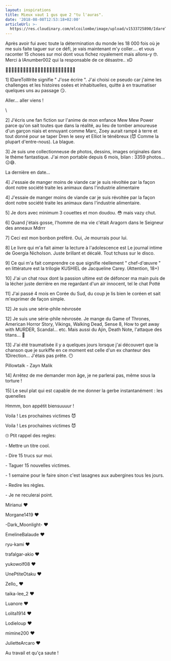 ```yaml
---
layout: inspirations
title: Mieux vaut 1 gus que 2 "tu l'auras".
date: '2018-08-08T12:53:18+02:00'
articleUrl: >-
  https://res.cloudinary.com/elcoilombe/image/upload/v1533725890/IdareToWrite/148bdc0a17e80a5f491825794777.jpg
---
```

Après avoir fui avec toute la détermination du monde les 18 000 fois où je me suis faite taguer sur ce défi, je vais maintenant m'y coller.... et vous raconter 15 choses sur moi dont vous fichez royalement mais allons-y 🤓. Merci à IAnumber002  qui la responsable de ce désastre.. xD



✍🏽️✍🏽️✍🏽️✍🏽️✍🏽️✍🏽️✍🏽️✍🏽️✍🏽️✍🏽️✍🏽️✍🏽️



1] IDareToWrite signifie " J'ose écrire ". J'ai choisi ce pseudo car j'aime les challenges et les histoires osées et inhabituelles, quitte à en traumatiser quelques uns au passage 😏.



Aller... aller viens !

\    

2] J'écris une fan fiction sur l'anime de mon enfance Mew Mew Power parce qu'on sait toutes que dans la réalité, au lieu de tomber amoureuse d'un garçon niais et ennuyant comme Marc, Zoey aurait rampé à terre et tout donné pour se taper Dren le sexy et Elliot le ténébreux (😈 Comme la plupart d'entre-nous). La blague.



3] Je suis une collectionneuse de photos, dessins, images originales dans le thème fantastique. J'ai mon portable depuis 6 mois, bilan : 3359 photos... 😑😅.



La dernière en date...

4] J'essaie de manger moins de viande car je suis révoltée par la façon dont notre société traite les animaux dans l'industrie alimentaire

4] J'essaie de manger moins de viande car je suis révoltée par la façon dont notre société traite les animaux dans l'industrie alimentaire.

5] Je dors avec minimum 3 couettes et mon doudou. 😳 mais vazy chut.

6] Quand j'étais gosse, l'homme de ma vie c'était Aragorn dans le Seigneur des anneaux Mdrrr

7] Ceci est mon bonbon préféré. Oui, Je mourrais pour lui.



8] Le livre qui m'a fait aimer la lecture à l'adolescence est Le journal intime de Goergia Nicholson. Juste brillant et décalé. Tout tchuss sur le disco. 



9] Ce qui m'a fait comprendre ce que signifie réellement " chef-d'œuvre " en littérature est la trilogie KUSHIEL de Jacqueline Carey. (Attention, 18+)



10] J'ai un chat roux dont la passion ultime est de défoncer ma main puis de la lécher juste derrière en me regardant d'un air innocent, tel le chat Potté

11] J'ai passé 4 mois en Corée du Sud, du coup je lis bien le coréen et sait m'exprimer de façon simple.



12] Je suis une série-phile névrosée

12] Je suis une série-phile névrosée. Je mange du Game of Thrones, American Horror Story, Vikings, Walking Dead, Sense 8, How to get away with MURDER, Scandal... etc. Mais aussi du Ajin, Death Note, l'attaque des titans... 🤔



13] J'ai été traumatisée il y a quelques jours lorsque j'ai découvert que la chanson que je surkiffe en ce moment est celle d'un ex chanteur des 1Direction... J'étais pas prête. 😶



Pillowtalk - Zayn Malik



14] Arrêtez de me demander mon âge, je ne parlerai pas, même sous la torture ! 



15] Le seul plat qui est capable de me donner la gerbe instantanément : les quenelles



Hmmm, bon appétit biensuuuur !



Voila ! Les prochaines victimes 😈      



Voila ! Les prochaines victimes 😈



🙄 Ptit rappel des regles:

\- Mettre un titre cool.

\- Dire 15 trucs sur moi.

\- Taguer 15 nouvelles victimes.

\- 1 semaine pour le faire sinon c'est lasagnes aux aubergines tous les jours.

\- Redire les règles.

\- Je ne reculerai point. 



Mirianui ❤️



Morgane1419 ❤️



\-Dark_Moonlight- ❤️



EmelineBalaude  ❤️



ryu-kami  ❤️



trafalgar-akio  ❤️



yukowolf08  ❤️



UnePtiteOtaku  ❤️



Zello_ ❤️



taika-lee_2 ❤️



Luanore ❤️



Lolita1914 ❤️



Lodieloup ❤️



mimine200 ❤️



JulietteArcaro ❤️



Au travail et qu'ça saute !
